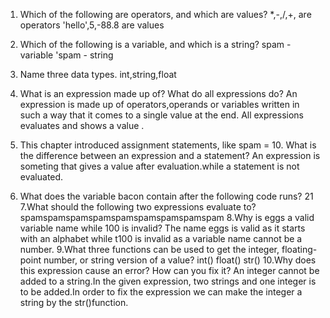 1. Which of the following are operators, and which are values?
 *,-,/,+, are operators 
 'hello',5,-88.8 are values
2. Which of the following is a variable, and which is a string?
spam - variable
'spam - string
3. Name three data types.
int,string,float

4. What is an expression made up of? What do all expressions do?
An expression is made up of operators,operands or variables written in such a way that it comes to a single value at the end.
All expressions evaluates and shows a value .

5. This chapter introduced assignment statements, like spam = 10. What is the difference between an expression and a statement?
An expression is someting that gives a value after evaluation.while a statement is not evaluated.
6. What does the variable bacon contain after the following code runs?
21
7.What should the following two expressions evaluate to?
spamspamspamspamspamspamspamspamspam
8.Why is eggs a valid variable name while 100 is invalid?
The name eggs is valid as it starts with an alphabet while t100 is invalid as a variable name cannot be a number.
9.What three functions can be used to get the integer, floating-point number, or string version of a value?
int()
float()
str()
10.Why does this expression cause an error? How can you fix it?
An integer cannot be added to a string.In the given expression, two strings and one integer is to be added.In order to fix the expression we can make the integer a string by the str()function.
